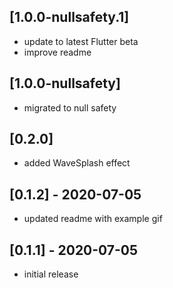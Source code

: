 ## [1.0.0-nullsafety.1]

- update to latest Flutter beta
- improve readme

## [1.0.0-nullsafety]

- migrated to null safety

## [0.2.0]

- added WaveSplash effect

## [0.1.2] - 2020-07-05

* updated readme with example gif


## [0.1.1] - 2020-07-05

* initial release
